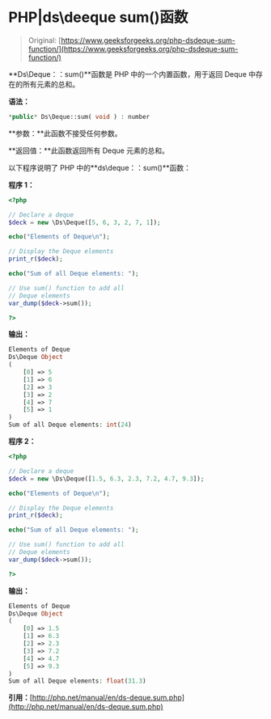 # PHP|ds\deeque sum()函数

> Original: [https://www.geeksforgeeks.org/php-dsdeque-sum-function/](https://www.geeksforgeeks.org/php-dsdeque-sum-function/)

**Ds\Deque：：sum()**函数是 PHP 中的一个内置函数，用于返回 Deque 中存在的所有元素的总和。

**语法：**

```php
*public* Ds\Deque::sum( void ) : number
```

**参数：**此函数不接受任何参数。

**返回值：**此函数返回所有 Deque 元素的总和。

以下程序说明了 PHP 中的**ds\deque：：sum()**函数：

**程序 1：**

```php
<?php

// Declare a deque
$deck = new \Ds\Deque([5, 6, 3, 2, 7, 1]);

echo("Elements of Deque\n");

// Display the Deque elements
print_r($deck);

echo("Sum of all Deque elements: ");

// Use sum() function to add all
// Deque elements
var_dump($deck->sum());

?>
```

**输出：**

```php
Elements of Deque
Ds\Deque Object
(
    [0] => 5
    [1] => 6
    [2] => 3
    [3] => 2
    [4] => 7
    [5] => 1
)
Sum of all Deque elements: int(24)

```

**程序 2：**

```php
<?php

// Declare a deque
$deck = new \Ds\Deque([1.5, 6.3, 2.3, 7.2, 4.7, 9.3]);

echo("Elements of Deque\n");

// Display the Deque elements
print_r($deck);

echo("Sum of all Deque elements: ");

// Use sum() function to add all
// Deque elements
var_dump($deck->sum());

?>
```

**输出：**

```php
Elements of Deque
Ds\Deque Object
(
    [0] => 1.5
    [1] => 6.3
    [2] => 2.3
    [3] => 7.2
    [4] => 4.7
    [5] => 9.3
)
Sum of all Deque elements: float(31.3)

```

**引用：**[http://php.net/manual/en/ds-deque.sum.php](http://php.net/manual/en/ds-deque.sum.php)